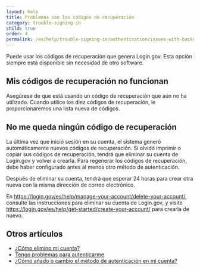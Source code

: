```yaml
---
layout: help
title: Problemas con los códigos de recuperación
category: trouble-signing-in
child: true
order: 4
permalink: /es/help/trouble-signing-in/authentication/issues-with-backup-codes/
---
```


Puede usar los códigos de recuperación que genera Login.gov. Esta opción siempre está disponible sin necesidad de otro software.

## Mis códigos de recuperación no funcionan

Asegúrese de que está usando un código de recuperación que aún no ha utilizado. Cuando utilice los diez códigos de recuperación, le proporcionaremos una lista nueva de códigos.

## No me queda ningún código de recuperación

La última vez que inició sesión en su cuenta, el sistema generó automáticamente nuevos códigos de recuperación. Si olvidó imprimir o copiar sus códigos de recuperación, tendrá que eliminar su cuenta de Login.gov y volver a crearla. Para regenerar los códigos de recuperación, debe haber configurado antes al menos otro método de autenticación. 

Después de eliminar su cuenta, tendrá que esperar 24 horas para crear otra nueva con la misma dirección de correo electrónico. 

En <https://login.gov/es/help/manage-your-account/delete-your-account/>, consulte las instrucciones para eliminar su cuenta de Login.gov, y visite <https://login.gov/es/help/get-started/create-your-account/> para crearla de nuevo.

## Otros artículos

* [¿Cómo elimino mi cuenta?](#)
* [Tengo problemas para autenticarme](#)
* [¿Cómo añado o cambio el método de autenticación en mi cuenta?](#)

